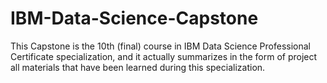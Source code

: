 # IBM-Data-Science-Capstone
This Capstone is the 10th (final) course in IBM Data Science Professional Certificate specialization, and it actually summarizes in the form of project all materials that have been learned during this specialization.
